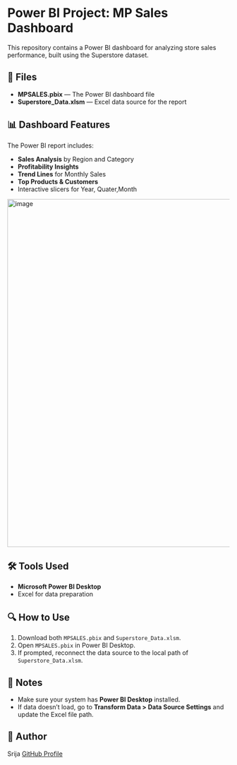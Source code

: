 # Power BI Project: MP Sales Dashboard

This repository contains a Power BI dashboard for analyzing store sales performance, built using the Superstore dataset.

## 📁 Files

- **MPSALES.pbix** — The Power BI dashboard file
- **Superstore_Data.xlsm** — Excel data source for the report

## 📊 Dashboard Features

The Power BI report includes:

- **Sales Analysis** by Region and Category
- **Profitability Insights**
- **Trend Lines** for Monthly Sales
- **Top Products & Customers**
- Interactive slicers for Year, Quater,Month

<img width="1337" height="789" alt="image" src="https://github.com/user-attachments/assets/058812c0-3cf0-4166-8ed6-02a4539dd2bf" />


## 🛠️ Tools Used

- **Microsoft Power BI Desktop**
- Excel for data preparation

## 🔍 How to Use

1. Download both `MPSALES.pbix` and `Superstore_Data.xlsm`.
2. Open `MPSALES.pbix` in Power BI Desktop.
3. If prompted, reconnect the data source to the local path of `Superstore_Data.xlsm`.

## 📌 Notes

- Make sure your system has **Power BI Desktop** installed.
- If data doesn’t load, go to **Transform Data > Data Source Settings** and update the Excel file path.

## 👤 Author

Srija
[GitHub Profile](https://github.com/SrijaSriz)
